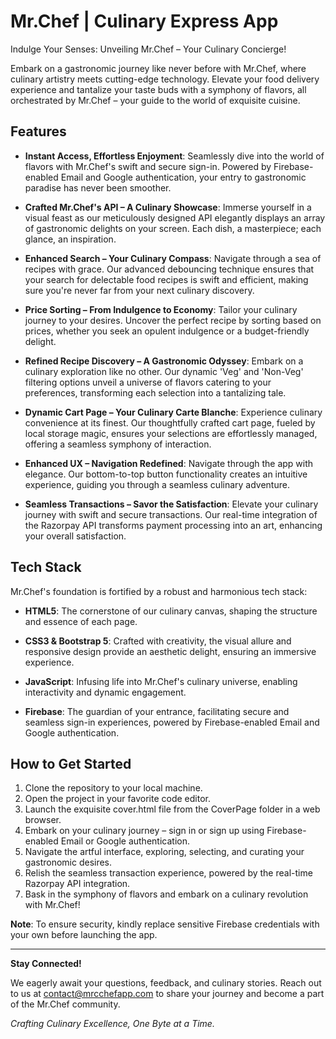 # Mr.Chef | Culinary Express App

Indulge Your Senses: Unveiling Mr.Chef – Your Culinary Concierge!

Embark on a gastronomic journey like never before with Mr.Chef, where culinary artistry meets cutting-edge technology. Elevate your food delivery experience and tantalize your taste buds with a symphony of flavors, all orchestrated by Mr.Chef – your guide to the world of exquisite cuisine.

## Features

- **Instant Access, Effortless Enjoyment**: Seamlessly dive into the world of flavors with Mr.Chef's swift and secure sign-in. Powered by Firebase-enabled Email and Google authentication, your entry to gastronomic paradise has never been smoother.

- **Crafted Mr.Chef's API – A Culinary Showcase**: Immerse yourself in a visual feast as our meticulously designed API elegantly displays an array of gastronomic delights on your screen. Each dish, a masterpiece; each glance, an inspiration.

- **Enhanced Search – Your Culinary Compass**: Navigate through a sea of recipes with grace. Our advanced debouncing technique ensures that your search for delectable food recipes is swift and efficient, making sure you're never far from your next culinary discovery.

- **Price Sorting – From Indulgence to Economy**: Tailor your culinary journey to your desires. Uncover the perfect recipe by sorting based on prices, whether you seek an opulent indulgence or a budget-friendly delight.

- **Refined Recipe Discovery – A Gastronomic Odyssey**: Embark on a culinary exploration like no other. Our dynamic 'Veg' and 'Non-Veg' filtering options unveil a universe of flavors catering to your preferences, transforming each selection into a tantalizing tale.

- **Dynamic Cart Page – Your Culinary Carte Blanche**: Experience culinary convenience at its finest. Our thoughtfully crafted cart page, fueled by local storage magic, ensures your selections are effortlessly managed, offering a seamless symphony of interaction.

- **Enhanced UX – Navigation Redefined**: Navigate through the app with elegance. Our bottom-to-top button functionality creates an intuitive experience, guiding you through a seamless culinary adventure.

- **Seamless Transactions – Savor the Satisfaction**: Elevate your culinary journey with swift and secure transactions. Our real-time integration of the Razorpay API transforms payment processing into an art, enhancing your overall satisfaction.

## Tech Stack

Mr.Chef's foundation is fortified by a robust and harmonious tech stack:

- **HTML5**: The cornerstone of our culinary canvas, shaping the structure and essence of each page.

- **CSS3 & Bootstrap 5**: Crafted with creativity, the visual allure and responsive design provide an aesthetic delight, ensuring an immersive experience.

- **JavaScript**: Infusing life into Mr.Chef's culinary universe, enabling interactivity and dynamic engagement.

- **Firebase**: The guardian of your entrance, facilitating secure and seamless sign-in experiences, powered by Firebase-enabled Email and Google authentication.

## How to Get Started

1. Clone the repository to your local machine.
2. Open the project in your favorite code editor.
3. Launch the exquisite cover.html file from the CoverPage folder in a web browser.
4. Embark on your culinary journey – sign in or sign up using Firebase-enabled Email or Google authentication.
5. Navigate the artful interface, exploring, selecting, and curating your gastronomic desires.
6. Relish the seamless transaction experience, powered by the real-time Razorpay API integration.
7. Bask in the symphony of flavors and embark on a culinary revolution with Mr.Chef!

**Note**: To ensure security, kindly replace sensitive Firebase credentials with your own before launching the app.

---

**Stay Connected!**

We eagerly await your questions, feedback, and culinary stories. Reach out to us at contact@mrcchefapp.com to share your journey and become a part of the Mr.Chef community.

*Crafting Culinary Excellence, One Byte at a Time.*
